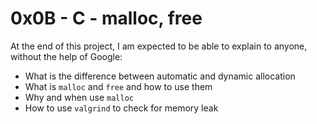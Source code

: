 # 0x0B - C - malloc, free

At the end of this project, I am expected to be able to explain to anyone, without the help of Google:
* What is the difference between automatic and dynamic allocation
* What is `malloc` and `free` and how to use them
* Why and when use `malloc`
* How to use `valgrind` to check for memory leak
